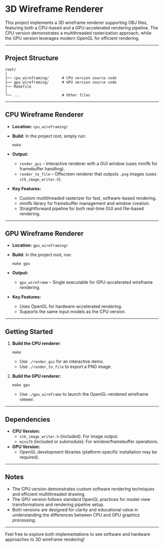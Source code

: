 # 3D Wireframe Renderer

This project implements a 3D wireframe renderer supporting OBJ files, featuring both a CPU-based and a GPU-accelerated rendering pipeline. The CPU version demonstrates a multithreaded rasterization approach, while the GPU version leverages modern OpenGL for efficient rendering.

***

## Project Structure

```
root/
│
├── cpu_wireframing/      # CPU version source code
├── gpu_wireframing/      # GPU version source code
├── Makefile
│
└── ...                   # Other files
```

***

## CPU Wireframe Renderer

- **Location:** `cpu_wireframing/`
- **Build:** In the project root, simply run:
  ```
  make
  ```
- **Output:**
  - `render_gui` – Interactive renderer with a GUI window (uses minifb for framebuffer handling).
  - `render_to_file` – Offscreen renderer that outputs `.png` images (uses `stb_image_writer.h`).

- **Key Features:**
  - Custom multithreaded rasterizer for fast, software-based rendering.
  - minifb library for framebuffer management and window creation.
  - Straightforward pipeline for both real-time GUI and file-based rendering.

***

## GPU Wireframe Renderer

- **Location:** `gpu_wireframing/`
- **Build:** In the project root, run:
  ```
  make gpu
  ```
- **Output:**
  - `gpu_wireframe` – Single executable for GPU-accelerated wireframe rendering.

- **Key Features:**
  - Uses OpenGL for hardware-accelerated rendering.
  - Supports the same input models as the CPU version.

***

## Getting Started

1. **Build the CPU renderer**:
   ```
   make
   ```
   - Use `./render_gui` for an interactive demo.
   - Use `./render_to_file` to export a PNG image.

2. **Build the GPU renderer**:
   ```
   make gpu
   ```
   - Use `./gpu_wireframe` to launch the OpenGL-rendered wireframe viewer.

***

## Dependencies

- **CPU Version:**
  - `stb_image_writer.h` (included): For image output.
  - `minifb` (included or submodule): For window/framebuffer operations.
- **GPU Version:**
  - OpenGL development libraries (platform-specific installation may be required).

***

## Notes

- The CPU version demonstrates custom software rendering techniques and efficient multithreaded drawing.
- The GPU version follows standard OpenGL practices for model-view transformations and rendering pipeline setup.
- Both versions are designed for clarity and educational value in understanding the differences between CPU and GPU graphics processing.

***

Feel free to explore both implementations to see software and hardware approaches to 3D wireframe rendering!
